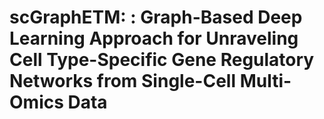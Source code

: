 # scGraphETM: : Graph-Based Deep Learning Approach for Unraveling Cell Type-Specific Gene Regulatory Networks from Single-Cell Multi-Omics Data
